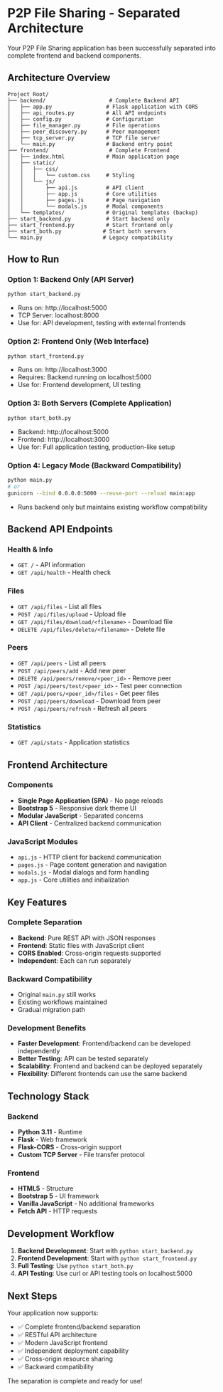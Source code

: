 # P2P File Sharing - Separated Architecture

Your P2P File Sharing application has been successfully separated into complete frontend and backend components.

## Architecture Overview

```
Project Root/
├── backend/                    # Complete Backend API
│   ├── app.py                 # Flask application with CORS
│   ├── api_routes.py          # All API endpoints
│   ├── config.py              # Configuration
│   ├── file_manager.py        # File operations
│   ├── peer_discovery.py      # Peer management
│   ├── tcp_server.py          # TCP file server
│   └── main.py                # Backend entry point
├── frontend/                   # Complete Frontend
│   ├── index.html             # Main application page
│   ├── static/
│   │   ├── css/
│   │   │   └── custom.css     # Styling
│   │   └── js/
│   │       ├── api.js         # API client
│   │       ├── app.js         # Core utilities
│   │       ├── pages.js       # Page navigation
│   │       └── modals.js      # Modal components
│   └── templates/             # Original templates (backup)
├── start_backend.py           # Start backend only
├── start_frontend.py          # Start frontend only
├── start_both.py             # Start both servers
└── main.py                   # Legacy compatibility
```

## How to Run

### Option 1: Backend Only (API Server)
```bash
python start_backend.py
```
- Runs on: http://localhost:5000
- TCP Server: localhost:8000
- Use for: API development, testing with external frontends

### Option 2: Frontend Only (Web Interface)
```bash
python start_frontend.py
```
- Runs on: http://localhost:3000
- Requires: Backend running on localhost:5000
- Use for: Frontend development, UI testing

### Option 3: Both Servers (Complete Application)
```bash
python start_both.py
```
- Backend: http://localhost:5000
- Frontend: http://localhost:3000
- Use for: Full application testing, production-like setup

### Option 4: Legacy Mode (Backward Compatibility)
```bash
python main.py
# or
gunicorn --bind 0.0.0.0:5000 --reuse-port --reload main:app
```
- Runs backend only but maintains existing workflow compatibility

## Backend API Endpoints

### Health & Info
- `GET /` - API information
- `GET /api/health` - Health check

### Files
- `GET /api/files` - List all files
- `POST /api/files/upload` - Upload file
- `GET /api/files/download/<filename>` - Download file
- `DELETE /api/files/delete/<filename>` - Delete file

### Peers
- `GET /api/peers` - List all peers
- `POST /api/peers/add` - Add new peer
- `DELETE /api/peers/remove/<peer_id>` - Remove peer
- `POST /api/peers/test/<peer_id>` - Test peer connection
- `GET /api/peers/<peer_id>/files` - Get peer files
- `POST /api/peers/download` - Download from peer
- `POST /api/peers/refresh` - Refresh all peers

### Statistics
- `GET /api/stats` - Application statistics

## Frontend Architecture

### Components
- **Single Page Application (SPA)** - No page reloads
- **Bootstrap 5** - Responsive dark theme UI
- **Modular JavaScript** - Separated concerns
- **API Client** - Centralized backend communication

### JavaScript Modules
- `api.js` - HTTP client for backend communication
- `pages.js` - Page content generation and navigation
- `modals.js` - Modal dialogs and form handling
- `app.js` - Core utilities and initialization

## Key Features

### Complete Separation
- **Backend**: Pure REST API with JSON responses
- **Frontend**: Static files with JavaScript client
- **CORS Enabled**: Cross-origin requests supported
- **Independent**: Each can run separately

### Backward Compatibility
- Original `main.py` still works
- Existing workflows maintained
- Gradual migration path

### Development Benefits
- **Faster Development**: Frontend/backend can be developed independently
- **Better Testing**: API can be tested separately
- **Scalability**: Frontend and backend can be deployed separately
- **Flexibility**: Different frontends can use the same backend

## Technology Stack

### Backend
- **Python 3.11** - Runtime
- **Flask** - Web framework
- **Flask-CORS** - Cross-origin support
- **Custom TCP Server** - File transfer protocol

### Frontend
- **HTML5** - Structure
- **Bootstrap 5** - UI framework
- **Vanilla JavaScript** - No additional frameworks
- **Fetch API** - HTTP requests

## Development Workflow

1. **Backend Development**: Start with `python start_backend.py`
2. **Frontend Development**: Start with `python start_frontend.py`
3. **Full Testing**: Use `python start_both.py`
4. **API Testing**: Use curl or API testing tools on localhost:5000

## Next Steps

Your application now supports:
- ✅ Complete frontend/backend separation
- ✅ RESTful API architecture
- ✅ Modern JavaScript frontend
- ✅ Independent deployment capability
- ✅ Cross-origin resource sharing
- ✅ Backward compatibility

The separation is complete and ready for use!